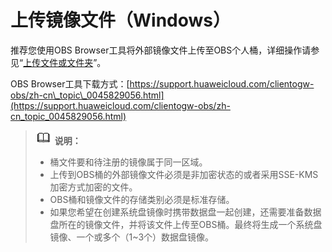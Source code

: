 # 上传镜像文件（Windows）<a name="ims_01_0205"></a>

推荐您使用OBS Browser工具将外部镜像文件上传至OBS个人桶，详细操作请参见“[上传文件或文件夹](https://support.huaweicloud.com/clientogw-obs/zh-cn_topic_0045828972.html)”。

OBS Browser工具下载方式：[https://support.huaweicloud.com/clientogw-obs/zh-cn\_topic\_0045829056.html](https://support.huaweicloud.com/clientogw-obs/zh-cn_topic_0045829056.html)

>![](public_sys-resources/icon-note.gif) **说明：**   
>-   桶文件要和待注册的镜像属于同一区域。  
>-   上传到OBS桶的外部镜像文件必须是非加密状态的或者采用SSE-KMS加密方式加密的文件。  
>-   OBS桶和镜像文件的存储类别必须是标准存储。  
>-   如果您希望在创建系统盘镜像时携带数据盘一起创建，还需要准备数据盘所在的镜像文件，并将该文件上传至OBS桶。最终将生成一个系统盘镜像、一个或多个（1\~3个）数据盘镜像。  

